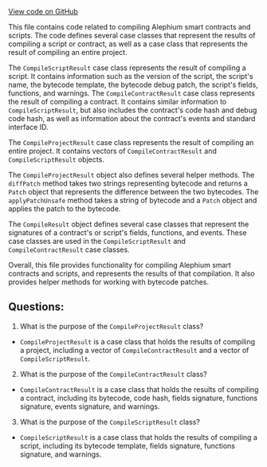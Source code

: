 [View code on GitHub](https://github.com/alephium/alephium/api/src/main/scala/org/alephium/api/model/CompileResult.scala)

This file contains code related to compiling Alephium smart contracts and scripts. The code defines several case classes that represent the results of compiling a script or contract, as well as a case class that represents the result of compiling an entire project. 

The `CompileScriptResult` case class represents the result of compiling a script. It contains information such as the version of the script, the script's name, the bytecode template, the bytecode debug patch, the script's fields, functions, and warnings. The `CompileContractResult` case class represents the result of compiling a contract. It contains similar information to `CompileScriptResult`, but also includes the contract's code hash and debug code hash, as well as information about the contract's events and standard interface ID. 

The `CompileProjectResult` case class represents the result of compiling an entire project. It contains vectors of `CompileContractResult` and `CompileScriptResult` objects. 

The `CompileProjectResult` object also defines several helper methods. The `diffPatch` method takes two strings representing bytecode and returns a `Patch` object that represents the difference between the two bytecodes. The `applyPatchUnsafe` method takes a string of bytecode and a `Patch` object and applies the patch to the bytecode. 

The `CompileResult` object defines several case classes that represent the signatures of a contract's or script's fields, functions, and events. These case classes are used in the `CompileScriptResult` and `CompileContractResult` case classes. 

Overall, this file provides functionality for compiling Alephium smart contracts and scripts, and represents the results of that compilation. It also provides helper methods for working with bytecode patches.
## Questions: 
 1. What is the purpose of the `CompileProjectResult` class?
- `CompileProjectResult` is a case class that holds the results of compiling a project, including a vector of `CompileContractResult` and a vector of `CompileScriptResult`.

2. What is the purpose of the `CompileContractResult` class?
- `CompileContractResult` is a case class that holds the results of compiling a contract, including its bytecode, code hash, fields signature, functions signature, events signature, and warnings.

3. What is the purpose of the `CompileScriptResult` class?
- `CompileScriptResult` is a case class that holds the results of compiling a script, including its bytecode template, fields signature, functions signature, and warnings.